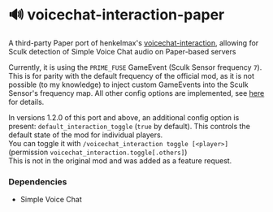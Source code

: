 # 🔊 voicechat-interaction-paper

A third-party Paper port of henkelmax's [voicechat-interaction](https://github.com/henkelmax/voicechat-interaction), allowing for Sculk detection of Simple Voice Chat audio on Paper-based servers

Currently, it is using the `PRIME_FUSE` GameEvent (Sculk Sensor frequency `7`). This is for parity with the default frequency of the official mod, as it is not possible (to my knowledge) to inject custom GameEvents into the Sculk Sensor's frequency map. All other config options are implemented, see [here](https://github.com/henkelmax/voicechat-interaction/#config-values) for details.

In versions 1.2.0 of this port and above, an additional config option is present: `default_interaction_toggle` (`true` by default).
This controls the default state of the mod for individual players. \
You can toggle it with `/voicechat_interaction toggle [<player>]` (permission `voicechat_interaction.toggle[.others]`) \
This is not in the original mod and was added as a feature request.

### Dependencies
- Simple Voice Chat